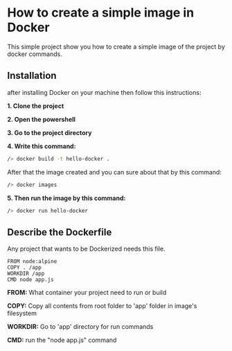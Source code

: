 # How to create a simple image in Docker
This simple project show you how to create a simple image of the project by docker commands.
## Installation
after installing Docker on your machine then follow this instructions:

<b>1. Clone the project</b>

<b>2. Open the powershell</b>

<b>3. Go to the project directory</b>

<b>4. Write this command:</b>

```bash
/> docker build -t hello-docker .
```

After that the image created and you can sure about that by this command:
```bash
/> docker images
```
<b>5. Then run the image by this command:</b>
```bash
/> docker run hello-docker
```
## Describe the Dockerfile
Any project that wants to be Dockerized needs this file.
```Docker
FROM node:alpine  
COPY . /app
WORKDIR /app
CMD node app.js

```
<b>FROM:</b> What container your project need to run or build
 
<b>COPY:</b> Copy all contents from root folder to 'app' folder in image's filesystem

<b>WORKDIR:</b> Go to 'app' directory for run commands

<b>CMD:</b> run the "node app.js" command


